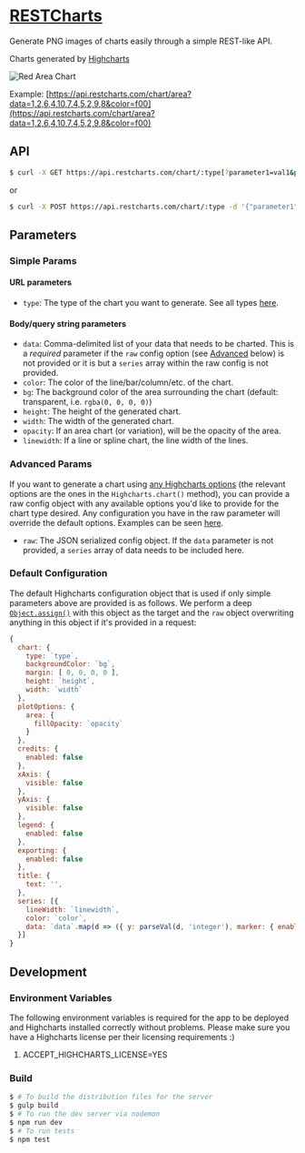 # [RESTCharts](https://www.restcharts.com)

Generate PNG images of charts easily through a simple REST-like API.

Charts generated by [Highcharts](https://www.highcharts.com/)

![Red Area Chart](https://api.restcharts.com/chart/area?data=1,2,6,4,10,7,4,5,2,9,8&color=f00&height=150&width=200)

Example: [https://api.restcharts.com/chart/area?data=1,2,6,4,10,7,4,5,2,9,8&color=f00](https://api.restcharts.com/chart/area?data=1,2,6,4,10,7,4,5,2,9,8&color=f00)

## API

```sh
$ curl -X GET https://api.restcharts.com/chart/:type[?parameter1=val1&parameter2=val2]
```

or

```sh
$ curl -X POST https://api.restcharts.com/chart/:type -d '{"parameter1": "val1", "parameter2": "val2", ...}'
```

## Parameters

### Simple Params

#### URL parameters

- `type`: The type of the chart you want to generate. See all types [here](https://www.highcharts.com/docs/chart-and-series-types/chart-types).

#### Body/query string parameters

- `data`: Comma-delimited list of your data that needs to be charted.
This is a *required* parameter if the `raw` config option (see [Advanced](#advanced-params) below)
is not provided or it is but a `series` array within the raw config is not provided.
- `color`: The color of the line/bar/column/etc. of the chart.
- `bg`: The background color of the area surrounding the chart (default: transparent, i.e. `rgba(0, 0, 0, 0)`)
- `height`: The height of the generated chart.
- `width`: The width of the generated chart.
- `opacity`: If an area chart (or variation), will be the opacity of the area.
- `linewidth`: If a line or spline chart, the line width of the lines.

### Advanced Params

If you want to generate a chart using [any Highcharts options](https://api.highcharts.com/highcharts/)
(the relevant options are the ones in the `Highcharts.chart()` method),
you can provide a raw config object with any available options you'd like
to provide for the chart type desired. Any configuration you have in the raw
parameter will override the default options. Examples can be seen [here](https://www.restcharts.com/#Advanced%20Configuration).

- `raw`: The JSON serialized config object. If the `data` parameter is not
provided, a `series` array of data needs to be included here.

### Default Configuration

The default Highcharts configuration object that is used if only simple parameters
above are provided is as follows. We perform a deep [`Object.assign()`](https://github.com/saikojosh/Object-Assign-Deep)
with this object as the target and the `raw` object overwriting anything in
this object if it's provided in a request:

```js
{
  chart: {
    type: `type`,
    backgroundColor: `bg`,
    margin: [ 0, 0, 0, 0 ],
    height: `height`,
    width: `width`
  },
  plotOptions: {
    area: {
      fillOpacity: `opacity`
    }
  },
  credits: {
    enabled: false
  },
  xAxis: {
    visible: false
  },
  yAxis: {
    visible: false
  },
  legend: {
    enabled: false
  },
  exporting: {
    enabled: false
  },
  title: {
    text: '',
  },
  series: [{
    lineWidth: `linewidth`,
    color: `color`,
    data: `data`.map(d => ({ y: parseVal(d, 'integer'), marker: { enabled: false }}))
  }]
}
```

## Development

### Environment Variables

The following environment variables is required for the app to be deployed and
Highcharts installed correctly without problems. Please make sure you
have a Highcharts license per their licensing requirements :)

1. ACCEPT_HIGHCHARTS_LICENSE=YES

### Build

```sh
$ # To build the distribution files for the server
$ gulp build
$ # To run the dev server via nodemon
$ npm run dev
$ # To run tests
$ npm test
```
